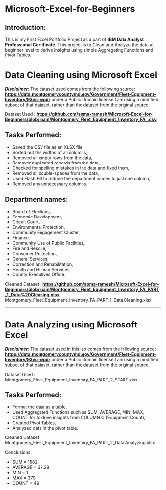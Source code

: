 # Microsoft-Excel-for-Beginners


## Introduction:
This is my First Excel Portfolio Project as a part of **IBM Data Analyst Professional Certificate**. This project is to Clean and Analyze the data at beginner level to derive insights using simple Aggregating Functions and Pivot Tables.


# Data Cleaning using Microsoft Excel

**_Disclaimer_**: The dataset used comes from the following source: **https://data.montgomerycountymd.gov/Government/Fleet-Equipment-Inventory/93vc-wpdr** under a Public Domain license.I am using a modified subset of that dataset, rather than the dataset from the original source.


Dataset Used : 
**https://github.com/soma-ramesh/Microsoft-Excel-for-Beginners/blob/main/Montgomery_Fleet_Equipment_Inventory_FA_.csv**



## Tasks Performed:

- Saved the CSV file as an XLSX file,
- Sorted out the widths of all columns,
- Removed all empty rows from the data,
- Remover duplicated records from the data,
- Checked for spelling mistakes in the data and fixed them,
- Removed all double-spaces from the data,
- Used Flash Fill to reduce the department names to just one column,
- Removed any unnecessary columns.




## Department names:

- Board of Elections,
- Economic Development,
- Circuit Court,
- Environmental Protection,
- Community Engagement Cluster,
- Finance
- Community Use of Public Facilities,
- Fire and Rescue,
- Consumer Protection,
- General Services,
- Correction and Rehabilitation,
- Health and Human Services,
- County Executives Office.


Cleaned Dataset :
**https://github.com/soma-ramesh/Microsoft-Excel-for-Beginners/blob/main/Montgomery_Fleet_Equipment_Inventory_FA_PART_1_Data%20Cleaning.xlsx**
Montgomery_Fleet_Equipment_Inventory_FA_PART_1_Data Cleaning.xlsx



---



# Data Analyzing using Microsoft Excel

**_Disclaimer_**: The dataset used in this lab comes from the following source: **https://data.montgomerycountymd.gov/Government/Fleet-Equipment-Inventory/93vc-wpdr** under a Public Domain license.I am using a modified subset of that dataset, rather than the dataset from the original source.


Dataset Used : Montgomery_Fleet_Equipment_Inventory_FA_PART_2_START.xlsx



## Tasks Performed:

- Format the data as a table,
- Used Aggregated Functions such as SUM, AVERAGE, MIN, MAX, COUNT for to drive insights from COLUMN C (Equipment Count),
- Created Pivot Tables,
- Analyzed data in the pivot table.


Cleaned Dataset : Montgomery_Fleet_Equipment_Inventory_FA_PART_2_Data Analyzing.xlsx


Conclusions:
- SUM = 1582
- AVERAGE = 32.28
- MIN = 1
- MAX = 379
- COUNT = 49
